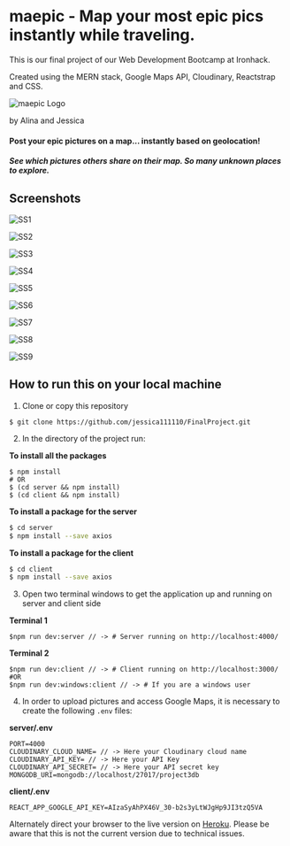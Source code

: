# maepic - Map your most epic pics instantly while traveling.
This is our final project of our Web Development Bootcamp at Ironhack.

Created using the MERN stack, Google Maps API, Cloudinary, Reactstrap and CSS.

![maepic Logo](./client/src/images/maepic_logo_interim.png)

by Alina and Jessica

#### Post your epic pictures on a map... instantly based on geolocation!
##### See which pictures others share on their map. So many unknown places to explore.

## Screenshots

![SS1](./client/public/Screenshot(665).png)

![SS2](./client/public/Screenshot(664).png)

![SS3](./client/public/Screenshot(663).png)

![SS4](./client/public/Screenshot(658).png)

![SS5](./client/public/Screenshot(659).png)

![SS6](./client/public/Screenshot(662).png)

![SS7](./client/public/Screenshot(651).png)

![SS8](./client/public/Screenshot(653).png)

![SS9](./client/public/Screenshot(656).png)


## How to run this on your local machine

1. Clone or copy this repository
```
$ git clone https://github.com/jessica111110/FinalProject.git
```

2. In the directory of the project run:

**To install all the packages**
```
$ npm install
# OR
$ (cd server && npm install)
$ (cd client && npm install)
```
**To install a package for the server**
```sh
$ cd server
$ npm install --save axios
```

**To install a package for the client**
```sh
$ cd client
$ npm install --save axios
```

3. Open two terminal windows to get the application up and running on server and client side

**Terminal 1**
```
$npm run dev:server // -> # Server running on http://localhost:4000/
```
**Terminal 2**
```
$npm run dev:client // -> # Client running on http://localhost:3000/
#OR
$npm run dev:windows:client // -> # If you are a windows user
```

4. In order to upload pictures and access Google Maps, it is necessary to create the following `.env` files:

**server/.env**
```
PORT=4000
CLOUDINARY_CLOUD_NAME= // -> Here your Cloudinary cloud name
CLOUDINARY_API_KEY= // -> Here your API Key
CLOUDINARY_API_SECRET= // -> Here your API secret key
MONGODB_URI=mongodb://localhost/27017/project3db
```

**client/.env**
```
REACT_APP_GOOGLE_API_KEY=AIzaSyAhPX46V_30-b2s3yLtWJgHp9JI3tzQ5VA
```

Alternately direct your browser to the live version on [Heroku](https://maepic.herokuapp.com). Please be aware that this is not the current version due to technical issues.

